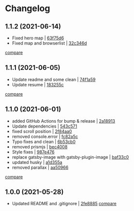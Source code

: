 # Changelog

## 1.1.2 (2021-06-14)

* Fixed hero map | [63f75d6](https://github.com/buligadragos/portfolio/commit/63f75d6659091758b83837cc31fecc493f3ca39b)
* Fixed map and browserlist | [32c346d](https://github.com/buligadragos/portfolio/commit/32c346d7178d2942ad5c24fb45a92324580916a9)

[compare](https://github.com/buligadragos/portfolio/compare/1.1.1...1.1.2)

## 1.1.1 (2021-06-05)

* Update readme and some clean | [74f1a59](https://github.com/buligadragos/portfolio/commit/74f1a5906ddc3e0da0eb0b8bb26647f8153cfce8)
* Update resume | [183255c](https://github.com/buligadragos/portfolio/commit/183255cdf017d761c4729549baa1bdbce85250de)

[compare](https://github.com/buligadragos/portfolio/compare/1.1.0...1.1.1)

## 1.1.0 (2021-06-01)

* added GitHub Actions for bump & release | [2a18913](https://github.com/buligadragos/portfolio/commit/2a1891301eb5efc687e059405ea636842b377725)
* Update dependencies | [543c571](https://github.com/buligadragos/portfolio/commit/543c57188504c489d392c2cede2a8e1b8d69e759)
* fixed scroll position | [2f84aa0](https://github.com/buligadragos/portfolio/commit/2f84aa0dad41a3cfec44063547355e52436ada87)
* removed console.error | [fc82a5c](https://github.com/buligadragos/portfolio/commit/fc82a5ca6cfdcff4acf59a563e6b628d67ab3bd4)
* Typo fixes and clean | [6b53cb0](https://github.com/buligadragos/portfolio/commit/6b53cb0408d1be0eca24d182f774294c79460386)
* removed prismjs | [bec4008](https://github.com/buligadragos/portfolio/commit/bec4008532abc4a0dfd0186a74ece0ecc8d54beb)
* Style fixes | [987e476](https://github.com/buligadragos/portfolio/commit/987e47685555ca361601a91f8ae447099aa5756f)
* replace gatsby-image with gatsby-plugin-image | [baf33c0](https://github.com/buligadragos/portfolio/commit/baf33c0c69bb6360fc1f5343486fb05d992367b2)
* updated husky | [a1d355a](https://github.com/buligadragos/portfolio/commit/a1d355afb08f1b0697e5a81ef0e992190cb64276)
* removed parallax | [aa50966](https://github.com/buligadragos/portfolio/commit/aa50966eaf1eea3368fe0b85d8e1c306c3a94186)

[compare](https://github.com/buligadragos/portfolio/compare/1.0.0...1.1.0)

## 1.0.0 (2021-05-28)

* Updated README and .gitignore | [2fe8885](https://github.com/buligadragos/portfolio/commit/2fe88854ab8bb6e2775dee0b65e96d526ba1ceb6)
[compare](https://github.com/buligadragos/portfolio/compare/f32062460ecd2e5e66aeaac0e0e1e0292772005f...2fe88854ab8bb6e2775dee0b65e96d526ba1ceb6)

